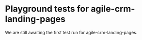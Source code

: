 # Playground tests for agile-crm-landing-pages
We are still awaiting the first test run for agile-crm-landing-pages.
